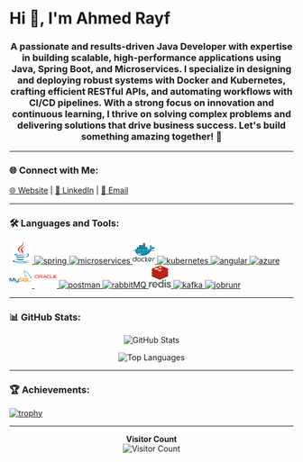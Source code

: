 # Hi 👋, I'm Ahmed Rayf

<h3 align="center">
  A passionate and results-driven <b>Java Developer</b> with expertise in building scalable, high-performance applications using <b>Java</b>, <b>Spring Boot</b>, and <b>Microservices</b>. 
  I specialize in designing and deploying robust systems with <b>Docker</b> and <b>Kubernetes</b>, crafting efficient <b>RESTful APIs</b>, and automating workflows with <b>CI/CD pipelines</b>. 
  With a strong focus on innovation and continuous learning, I thrive on solving complex problems and delivering solutions that drive business success. 
  Let's build something amazing together! 🚀
</h3>

---

### 🌐 **Connect with Me:**
<p align="left">
  <a href="https://preview--ahmed-rayf.lovable.app/" target="_blank">🌐 Website</a> | 
  <a href="https://www.linkedin.com/in/ahmedrayf/" target="_blank">💼 LinkedIn</a> | 
  <a href="mailto:ahmedrayf@hotmail.com" target="_blank">📧 Email</a>
</p>

---

### 🛠️ **Languages and Tools:**
<p align="left">
  <!-- Highlight your core skills first -->
  <a href="https://www.java.com" target="_blank" rel="noreferrer">
    <img src="https://raw.githubusercontent.com/devicons/devicon/master/icons/java/java-original.svg" alt="java" width="40" height="40"/>
  </a>
  <a href="https://spring.io/" target="_blank" rel="noreferrer">
    <img src="https://www.vectorlogo.zone/logos/springio/springio-icon.svg" alt="spring" width="40" height="40"/>
  </a>
  <a href="https://microservices.io/" target="_blank" rel="noreferrer">
    <img src="https://assets.exitcertified.com/assets/Uploads/MICROSERVICES_Logo.png" alt="microservices" width="90" height="40"/>
  </a>
  <a href="https://www.docker.com/" target="_blank" rel="noreferrer">
    <img src="https://raw.githubusercontent.com/devicons/devicon/master/icons/docker/docker-original-wordmark.svg" alt="docker" width="40" height="40"/>
  </a>
  <a href="https://kubernetes.io" target="_blank" rel="noreferrer">
    <img src="https://www.vectorlogo.zone/logos/kubernetes/kubernetes-icon.svg" alt="kubernetes" width="40" height="40"/>
  </a>
  
  <!-- Other tools -->
  <a href="https://angular.io" target="_blank" rel="noreferrer">
    <img src="https://angular.io/assets/images/logos/angular/angular.svg" alt="angular" width="40" height="40"/>
  </a>
  <a href="https://azure.microsoft.com/en-in/" target="_blank" rel="noreferrer">
    <img src="https://www.vectorlogo.zone/logos/microsoft_azure/microsoft_azure-icon.svg" alt="azure" width="40" height="40"/>
  </a>
  <a href="https://www.mysql.com/" target="_blank" rel="noreferrer">
    <img src="https://raw.githubusercontent.com/devicons/devicon/master/icons/mysql/mysql-original-wordmark.svg" alt="mysql" width="40" height="40"/>
  </a>
  <a href="https://www.oracle.com/" target="_blank" rel="noreferrer">
    <img src="https://raw.githubusercontent.com/devicons/devicon/master/icons/oracle/oracle-original.svg" alt="oracle" width="40" height="40"/>
  </a>
  <a href="https://postman.com" target="_blank" rel="noreferrer">
    <img src="https://www.vectorlogo.zone/logos/getpostman/getpostman-icon.svg" alt="postman" width="40" height="40"/>
  </a>
  <a href="https://www.rabbitmq.com" target="_blank" rel="noreferrer">
    <img src="https://www.vectorlogo.zone/logos/rabbitmq/rabbitmq-icon.svg" alt="rabbitMQ" width="40" height="40"/>
  </a>
  <a href="https://redis.io" target="_blank" rel="noreferrer">
    <img src="https://raw.githubusercontent.com/devicons/devicon/master/icons/redis/redis-original-wordmark.svg" alt="redis" width="40" height="40"/>
  </a>
  <a href="https://kafka.apache.org/" target="_blank" rel="noreferrer">
    <img src="https://www.vectorlogo.zone/logos/apache_kafka/apache_kafka-icon.svg" alt="kafka" width="40" height="40"/>
  </a>
  <a href="https://jobrunr.io/" target="_blank" rel="noreferrer">
    <img src="https://upload.wikimedia.org/wikipedia/commons/thumb/4/4f/Jobrunr_Logo.png/798px-Jobrunr_Logo.png?20230512134959" alt="jobrunr" width="90" height="40"/>
  </a>
</p>

---

### 📊 **GitHub Stats:**
<p align="center">
  <img src="https://github-readme-stats.vercel.app/api?username=ahmedrayf&show_icons=true&theme=dark&hide_border=true" alt="GitHub Stats" width="48%"/>
</p>

<p align="center">
  <img src="https://github-readme-stats.vercel.app/api/top-langs?username=ahmedrayf&layout=compact&theme=dark&hide_border=true" alt="Top Languages" width="48%"/>
</p>


---

### 🏆 **Achievements:**
<!-- Add GitHub profile trophies if you want -->
[![trophy](https://github-profile-trophy.vercel.app/?username=ahmedrayf&theme=onedark&row=1&column=7)](https://github.com/ryo-ma/github-profile-trophy)


---

<p align="center"> 
  <b>Visitor Count</b><br>
  <img src="https://profile-counter.glitch.me/ahmedrayf/count.svg" alt="Visitor Count" />
</p>
